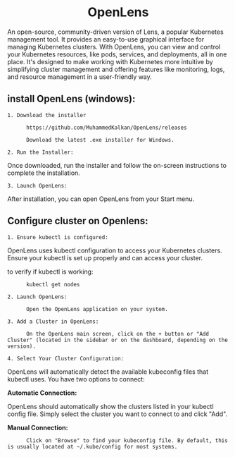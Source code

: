 
<div align="center">

# **OpenLens**

</div>

An open-source, community-driven version of Lens, a popular Kubernetes management tool. It provides an easy-to-use graphical interface for managing Kubernetes clusters. With OpenLens, you can view and control your Kubernetes resources, like pods, services, and deployments, all in one place. It's designed to make working with Kubernetes more intuitive by simplifying cluster management and offering features like monitoring, logs, and resource management in a user-friendly way.

## install OpenLens (windows):

    1. Download the installer

          https://github.com/MuhammedKalkan/OpenLens/releases

          Download the latest .exe installer for Windows.

    2. Run the Installer:

Once downloaded, run the installer and follow the on-screen instructions to complete the installation.    

    3. Launch OpenLens:

After installation, you can open OpenLens from your Start menu.

## Configure cluster on Openlens:

    1. Ensure kubectl is configured:

OpenLens uses kubectl configuration to access your Kubernetes clusters. Ensure your kubectl is set up properly and can access your cluster.

to verify if kubectl is working:

          kubectl get nodes

    2. Launch OpenLens:

          Open the OpenLens application on your system.

    3. Add a Cluster in OpenLens:

          On the OpenLens main screen, click on the + button or "Add Cluster" (located in the sidebar or on the dashboard, depending on the version).

    4. Select Your Cluster Configuration:

OpenLens will automatically detect the available kubeconfig files that kubectl uses. You have two options to connect:

__Automatic Connection:__

OpenLens should automatically show the clusters listed in your kubectl config file. Simply select the cluster you want to connect to and click "Add".

__Manual Connection:__

          Click on "Browse" to find your kubeconfig file. By default, this is usually located at ~/.kube/config for most systems.

    

    
